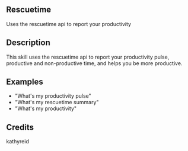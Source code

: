 ## Rescuetime
Uses the rescuetime api to report your productivity

## Description
This skill uses the rescuetime api to report your productivity pulse, productive and non-productive time, and helps you be more productive.

## Examples
 - "What's my productivity pulse"
 - "What's my rescuetime summary"
 - "What's my productivity"


## Credits
kathyreid


